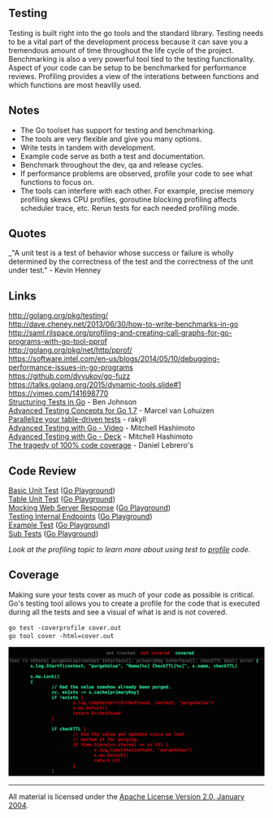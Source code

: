 ## Testing

Testing is built right into the go tools and the standard library. Testing needs to be a vital part of the development process because it can save you a tremendous amount of time throughout the life cycle of the project. Benchmarking is also a very powerful tool tied to the testing functionality. Aspect of your code can be setup to be benchmarked for performance reviews. Profiling provides a view of the interations between functions and which functions are most heavlily used.

## Notes

* The Go toolset has support for testing and benchmarking.
* The tools are very flexible and give you many options.
* Write tests in tandem with development.
* Example code serve as both a test and documentation.
* Benchmark throughout the dev, qa and release cycles.
* If performance problems are observed, profile your code to see what functions to focus on.
* The tools can interfere with each other. For example, precise memory profiling skews CPU profiles, goroutine blocking profiling affects scheduler trace, etc. Rerun tests for each needed profiling mode.

## Quotes

_"A unit test is a test of behavior whose success or failure is wholly determined by the correctness of the test and the correctness of the unit under test." - Kevin Henney

## Links

http://golang.org/pkg/testing/  
http://dave.cheney.net/2013/06/30/how-to-write-benchmarks-in-go  
http://saml.rilspace.org/profiling-and-creating-call-graphs-for-go-programs-with-go-tool-pprof  
http://golang.org/pkg/net/http/pprof/  
https://software.intel.com/en-us/blogs/2014/05/10/debugging-performance-issues-in-go-programs  
https://github.com/dvyukov/go-fuzz  
https://talks.golang.org/2015/dynamic-tools.slide#1  
https://vimeo.com/141698770  
[Structuring Tests in Go](https://medium.com/@benbjohnson/structuring-tests-in-go-46ddee7a25c#.b2m3nziyb) - Ben Johnson  
[Advanced Testing Concepts for Go 1.7](https://speakerdeck.com/mpvl/advanced-testing-concepts-for-go-1-dot-7) - Marcel van Lohuizen  
[Parallelize your table-driven tests](http://golang.rakyll.org/parallelize-test-tables/) - rakyll  
[Advanced Testing with Go - Video](https://www.youtube.com/shared?ci=LARb45o5TpA) - Mitchell Hashimoto  
[Advanced Testing with Go - Deck](https://speakerdeck.com/mitchellh/advanced-testing-with-go) - Mitchell Hashimoto  
[The tragedy of 100% code coverage](http://labs.ig.com/code-coverage-100-percent-tragedy) - Daniel Lebrero's  

## Code Review

[Basic Unit Test](example1/example1_test.go) ([Go Playground](https://play.golang.org/p/bYkkr3uQcp))  
[Table Unit Test](example2/example2_test.go) ([Go Playground](https://play.golang.org/p/hhavdseEPj))  
[Mocking Web Server Response](example3/example3_test.go) ([Go Playground](https://play.golang.org/p/JJ_2VIL_R6))  
[Testing Internal Endpoints](example4/handlers/handlers_test.go) ([Go Playground](https://play.golang.org/p/HwuD-eNAOg))  
[Example Test](example4/handlers/handlers_example_test.go) ([Go Playground](https://play.golang.org/p/6V2J5gr7GC))  
[Sub Tests](example5/example5_test.go) ([Go Playground](https://play.golang.org/p/d4ZVYkZUGr))  

_Look at the profiling topic to learn more about using test to [profile](../profiling) code._

## Coverage

Making sure your tests cover as much of your code as possible is critical. Go's testing tool allows you to create a profile for the code that is executed during all the tests and see a visual of what is and is not covered.

	go test -coverprofile cover.out
	go tool cover -html=cover.out

![figure1](testing_coverage.png)
___
All material is licensed under the [Apache License Version 2.0, January 2004](http://www.apache.org/licenses/LICENSE-2.0).
